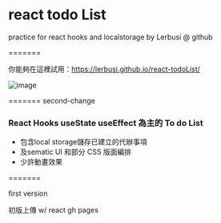 # react todo List

 practice for react hooks and localstorage
 by Lerbusi @ github

   =======

 你能夠在這裡試用：https://lerbusi.github.io/react-todoList/
 
 ![image](https://user-images.githubusercontent.com/108831232/192323649-2e59d262-cd72-4f2f-9a8f-9f6335b296df.png)

 
 =======
second-change

### React Hooks useState useEffect 為主的 To do List
- 包含local storage儲存已建立的代辦事項
- 及sematic UI 和部分 CSS 版面編排
- 少許動畫效果

=======

first version

初版上傳  w/ react gh pages
